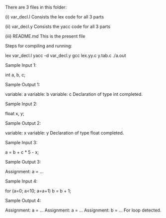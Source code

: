 There are 3 files in this folder:

(i) var_decl.l
Consists the lex code for all 3 parts

(ii) var_decl.y
Consists the yacc code for all 3 parts

(iii) README.md
This is the present file


Steps for compiling and running:

lex var_decl.l
yacc -d var_decl.y
gcc lex.yy.c y.tab.c
./a.out


Sample Input 1:

int a, b, c;

Sample Output 1:

  variable: a
  variable: b
  variable: c
Declaration of type int completed.


Sample Input 2:

float x, y;

Sample Output 2:

  variable: x
  variable: y
Declaration of type float completed.


Sample Input 3:

a = b + c * 5 - x;

Sample Output 3:

Assignment: a = ...


Sample Input 4:

for (a=0; a<10; a=a+1) b = b + 1;

Sample Output 4:

Assignment: a = ...
Assignment: a = ...
Assignment: b = ...
For loop detected.

